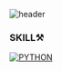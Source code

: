 ![header](https://capsule-render.vercel.app/api?type=Rect&color=auto&height=300&section=header&text=capsule%20render&fontSize=90)

### SKILL⚒
[![PYTHON](https://img.shields.io/amo/stars/python?color=white&label=PYTHON&logo=PYTHON&logoColor=white)](https://www.python.org/)

<!--
**dev-jay-yong/dev-jay-yong** is a ✨ _special_ ✨ repository because its `README.md` (this file) appears on your GitHub profile.

Here are some ideas to get you started:

- 🔭 I’m currently working on ...
- 🌱 I’m currently learning ...
- 👯 I’m looking to collaborate on ...
- 🤔 I’m looking for help with ...
- 💬 Ask me about ...
- 📫 How to reach me: ...
- 😄 Pronouns: ...
- ⚡ Fun fact: ...
-->
